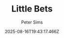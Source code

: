 ---
title: "Little Bets"
date: "2025-08-16T19:43:17.466Z"
author: "Peter Sims"
read_year: "NO"
recommendation: '3'
url: /bookshelf/little-bets
---